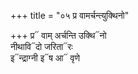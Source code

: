 +++
title = "०५ प्र वामर्चन्त्युक्थिनो"

+++
प्र᳓ वाम् अर्चन्ति उक्थि᳓नो  
नीथावि᳓दो जरिता᳓रः  
इ᳓न्द्राग्नी इ᳓ष आ᳓ वृणे